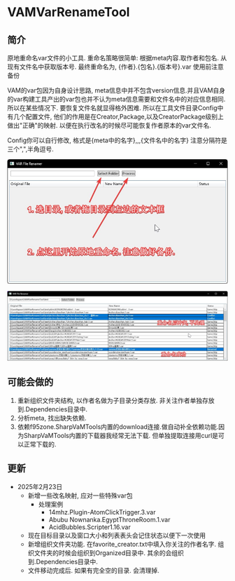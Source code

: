 ﻿# VAMVarRenameTool
## 简介
原地重命名var文件的小工具. 
重命名策略很简单: 根据meta内容.取作者和包名. 从现有文件名中获取版本号.
最终重命名为, {作者}.{包名}.{版本号}.var
使用前注意备份

VAM的var包因为自身设计思路, meta信息中并不包含version信息.并且VAM自身的var构建工具产出的var包也并不认为meta信息需要和文件名中的对应信息相同.
所以在某些情况下. 要恢复文件名就显得格外困难.
所以在工具文件目录Config中有几个配置文件, 他们的作用是在Creator,Package,以及CreatorPackage级别上做出"正确"的映射. 以便在执行改名的时候尽可能恢复作者原本的var文件名.

Config你可以自行修改, 格式是{meta中的名字},,,{文件名中的名字}
注意分隔符是三个",",半角逗号.

![VAMVarRenameTool_gHpMLXrVbQ.jpg](VAMVarRenameTool_gHpMLXrVbQ.jpg)

![VAMVarRenameTool_pgkwaN7wTp.jpg](VAMVarRenameTool_pgkwaN7wTp.jpg)

## 可能会做的

1. 重新组织文件夹结构, 以作者名做为子目录分类存放. 非关注作者单独存放到.Dependencies目录中.
2. 分析meta, 找出缺失依赖.
3. 依赖f95zone.SharpVaMTools内置的download连接.做自动补全依赖功能.因为SharpVaMTools内置的下载器我经常无法下载. 但单独提取连接用curl是可以正常下载的.

## 更新
- 2025年2月23日
  - 新增一些改名映射, 应对一些特殊var包
    - 处理案例
      - 14mhz.Plugin-AtomClickTrigger.3.var
      - Abubu Nownanka.EgyptThroneRoom.1.var
      - AcidBubbles.Scripter1.16.var
  - 现在目标目录以及窗口大小和列表表头会记住状态以便下一次使用
  - 新增组织文件夹功能. 在favorite_creator.txt中填入你关注的作者名字. 组织文件夹的时候会组织到Organized目录中. 其余的会组织到.Dependencies目录中.
  - 文件移动完成后. 如果有完全空的目录. 会清理掉.

